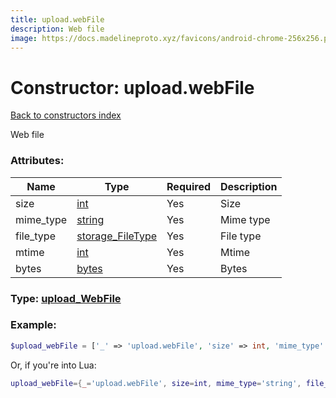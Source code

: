 ```yaml
---
title: upload.webFile
description: Web file
image: https://docs.madelineproto.xyz/favicons/android-chrome-256x256.png
---
```

# Constructor: upload.webFile  
[Back to constructors index](index.md)



Web file

### Attributes:

| Name     |    Type       | Required | Description |
|----------|---------------|----------|-------------|
|size|[int](../types/int.md) | Yes|Size|
|mime\_type|[string](../types/string.md) | Yes|Mime type|
|file\_type|[storage\_FileType](../types/storage_FileType.md) | Yes|File type|
|mtime|[int](../types/int.md) | Yes|Mtime|
|bytes|[bytes](../types/bytes.md) | Yes|Bytes|



### Type: [upload\_WebFile](../types/upload_WebFile.md)


### Example:

```php
$upload_webFile = ['_' => 'upload.webFile', 'size' => int, 'mime_type' => 'string', 'file_type' => storage_FileType, 'mtime' => int, 'bytes' => 'bytes'];
```  


Or, if you're into Lua:

```lua
upload_webFile={_='upload.webFile', size=int, mime_type='string', file_type=storage_FileType, mtime=int, bytes='bytes'}

```


